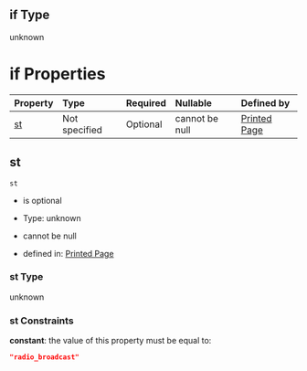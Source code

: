 ## if Type

unknown

# if Properties

| Property  | Type          | Required | Nullable       | Defined by                                                                                                                                               |
| :-------- | :------------ | :------- | :------------- | :------------------------------------------------------------------------------------------------------------------------------------------------------- |
| [st](#st) | Not specified | Optional | cannot be null | [Printed Page](page-allof-1-if-properties-st.md "https://impresso.github.io/impresso-schemas/json/canonical/page.schema.json#/allOf/1/if/properties/st") |

## st



`st`

*   is optional

*   Type: unknown

*   cannot be null

*   defined in: [Printed Page](page-allof-1-if-properties-st.md "https://impresso.github.io/impresso-schemas/json/canonical/page.schema.json#/allOf/1/if/properties/st")

### st Type

unknown

### st Constraints

**constant**: the value of this property must be equal to:

```json
"radio_broadcast"
```
